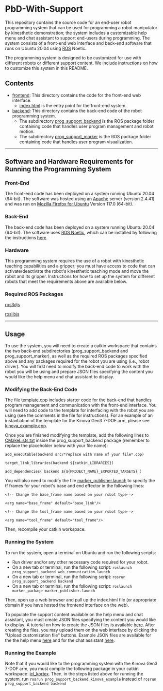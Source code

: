 # PbD-With-Support
This repository contains the source code for an end-user robot programming system that can be used for programming a robot manipulator by kinesthetic demonstration; the system includes a customizable help menu and chat assistant to support end-users during programming. The system consists of a front-end web interface and back-end software that runs on Ubuntu 20.04 using [ROS](https://www.ros.org/) Noetic. 

The programming system is designed to be customized for use with different robots or different support content. We include instructions on how to customize this system in this README.

## Contents
- [frontend](https://github.com/intuitivecomputing/PbD-With-Support/tree/main/frontend): This directory contains the code for the front-end web interface. 
  - [index.html](https://github.com/intuitivecomputing/PbD-With-Support/blob/main/frontend/index.html) is the entry point for the front-end system.
- [backend](https://github.com/intuitivecomputing/PbD-With-Support/tree/main/backend): This directory contains the back-end code of the robot programming system.
  - The subdirectory [prog_support_backend](https://github.com/intuitivecomputing/PbD-With-Support/tree/main/backend/prog_support_backend) is the ROS package folder containing code that handles user program management and robot motion.
  - The subdirectory [prog_support_marker](https://github.com/intuitivecomputing/PbD-With-Support/tree/main/backend/prog_support_marker) is the ROS package folder containing code that handles user program visualization. 
- - - -

## Software and Hardware Requirements for Running the Programming System

### Front-End
The  front-end code has been deployed on a system running Ubuntu 20.04 (64-bit). The software was hosted using an [Apache](https://httpd.apache.org/download.cgi) server (version 2.4.41) and was run on [Mozilla Firefox for Ubuntu](https://www.mozilla.org/en-US/firefox/linux/) Version 117.0 (64-bit).

### Back-End
The back-end code has been deployed on a system running Ubuntu 20.04 (64-bit). The software uses [ROS Noetic](http://wiki.ros.org/noetic), which can be installed by following the instructions [here](http://wiki.ros.org/noetic/Installation).

### Hardware
This programming system requires the use of a robot with kinesthetic teaching capabilities and a gripper; you must have access to code that can activate/deactivate the robot's kinesthetic teaching mode and move the robot and its gripper. Instructions for how to set up the system for different robots that meet the requirements above are available below. 

### Required ROS Packages

[ros3djs](https://github.com/RobotWebTools/ros3djs)

[roslibjs](https://github.com/RobotWebTools/roslibjs)

- - - -

## Usage
To use the system, you will need to create a catkin workspace that contains the two back-end subdirectories (prog_support_backend and prog_support_marker), as well as the required ROS packages specified above and any packages required for the robot you are using (i.e., robot driver). You will first need to modify the back-end code to work with the robot you will be using and prepare JSON files specifying the content you would like the help menu and chat assistant to display.

### Modifying the Back-End Code
The file [template.cpp](https://github.com/intuitivecomputing/PbD-With-Support/blob/main/backend/prog_support_backend/src/template.cpp) includes starter code for the back-end that handles program management and communication with the front-end interface. You will need to add code to the template for interfacing with the robot you are using (see the comments in the file for instructions). For an example of an instantiation of the template for the Kinova Gen3 7-DOF arm, please see [kinova_example.cpp](https://github.com/intuitivecomputing/PbD-With-Support/blob/main/backend/prog_support_backend/src/kinova_example.cpp). 

Once you are finished modifying the template, add the following lines to [CMakeLists.txt](https://github.com/intuitivecomputing/PbD-With-Support/blob/main/backend/prog_support_backend/CMakeLists.txt) inside the prog_support_backend package (remember to replace the placeholder below with your file name):

`add_executable(backend src/*replace with name of your file*.cpp)`

`target_link_libraries(backend ${catkin_LIBRARIES})`

`add_dependencies(
   backend
   ${${PROJECT_NAME}_EXPORTED_TARGETS}
 )`

You will also need to modify the file [marker_publisher.launch](https://github.com/intuitivecomputing/PbD-With-Support/blob/main/backend/prog_support_marker/launch/marker_publisher.launch) to specify the tf frames for your robot's base and end effector in the following lines:

`<!-- Change the base_frame name based on your robot type-->`

`<arg name="base_frame" default="base_link"/>`

`<!-- Change the tool_frame name based on your robot type-->`

`<arg name="tool_frame" default="tool_frame"/>`


Then, recompile your catkin workspace. 

### Running the System
To run the system, open a terminal on Ubuntu and run the following scripts:
- Run driver and/or any other necessary code required for your robot.
- On a new tab or terminal, run the following script: `roslaunch prog_support_backend web_communication.launch`
- On a new tab or terminal, run the following script: `rosrun prog_support_backend backend`
- On a new tab or terminal, run the following script: `roslaunch marker_package marker_publisher.launch`

Then, open up a web browser and pull up the index.html file (or appropriate domain if you have hosted the frontend interface on the web).

To populate the support content available on the help menu and chat assistant, you must create JSON files specifying the content you would like to display. A tutorial on how to create the JSON files is available [here](https://docs.google.com/document/d/12tyInR8hcHN3QSnFdj-3iuF3VUZldVw9KjV0NjFBORo/edit?usp=sharing). After creating the files, you may upload them on the web interface by clicking the "Upload customization file" buttons. Example JSON files are available for the the help menu [here](https://github.com/intuitivecomputing/PbD-With-Support/blob/main/frontend/examples/helpmenu.json) and for the chat assistant [here](https://github.com/intuitivecomputing/PbD-With-Support/blob/main/frontend/examples/chatbot.json).

### Running the Example
Note that if you would like to the programming system with the Kinova Gen3 7-DOF arm, you must compile the following package in your catkin workspace: [icl_kortex](https://github.com/intuitivecomputing/icl_kortex).
Then, in the steps listed above for running the system, run `rosrun prog_support_backend kinova_example` instead of `rosrun prog_support_backend backend`
